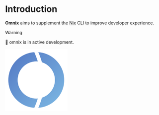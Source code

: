 # Introduction

**Omnix** aims to supplement the [Nix](https://nixos.asia/en/nix) CLI to improve developer experience.

> [!WARNING] 
> 🚧 omnix is in active development.

![Logo](favicon.svg)